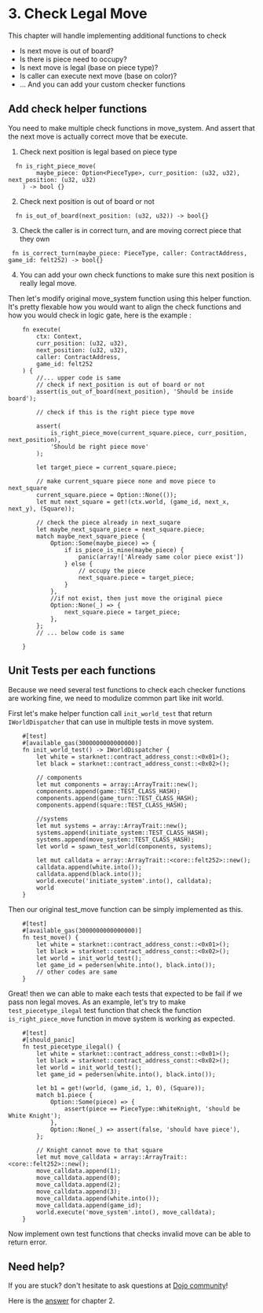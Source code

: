 # 3. Check Legal Move

This chapter will handle implementing additional functions to check

- Is next move is out of board?
- Is there is piece need to occupy?
- Is next move is legal (base on piece type)?
- Is caller can execute next move (base on color)?
- ... And you can add your custom checker functions

## Add check helper functions

You need to make multiple check functions in move_system. And assert that the next move is actually correct move that be execute.

1. Check next position is legal based on piece type

```rust,ignore
  fn is_right_piece_move(
        maybe_piece: Option<PieceType>, curr_position: (u32, u32), next_position: (u32, u32)
    ) -> bool {}
```

2. Check next position is out of board or not

```rust,ignore
  fn is_out_of_board(next_position: (u32, u32)) -> bool{}
```

3. Check the caller is in correct turn, and are moving correct piece that they own

```rust,ignore
 fn is_correct_turn(maybe_piece: PieceType, caller: ContractAddress, game_id: felt252) -> bool{}
```

4. You can add your own check functions to make sure this next position is really legal move.

Then let's modify original move_system function using this helper function. It's pretty flexable how you would want to align the check functions and how you would check in logic gate, here is the example :

```rust,ignore
    fn execute(
        ctx: Context,
        curr_position: (u32, u32),
        next_position: (u32, u32),
        caller: ContractAddress,
        game_id: felt252
    ) {
        //... upper code is same
        // check if next_position is out of board or not
        assert(is_out_of_board(next_position), 'Should be inside board');

        // check if this is the right piece type move

        assert(
            is_right_piece_move(current_square.piece, curr_position, next_position),
            'Should be right piece move'
        );

        let target_piece = current_square.piece;

        // make current_square piece none and move piece to next_square
        current_square.piece = Option::None(());
        let mut next_square = get!(ctx.world, (game_id, next_x, next_y), (Square));

        // check the piece already in next_suqare
        let maybe_next_square_piece = next_square.piece;
        match maybe_next_square_piece {
            Option::Some(maybe_piece) => {
                if is_piece_is_mine(maybe_piece) {
                    panic(array!['Already same color piece exist'])
                } else {
                    // occupy the piece
                    next_square.piece = target_piece;
                }
            },
            //if not exist, then just move the original piece
            Option::None(_) => {
                next_square.piece = target_piece;
            },
        };
        // ... below code is same

    }
```

## Unit Tests per each functions

Because we need several test functions to check each checker functions are working fine, we need to modulize common part like init world.

First let's make helper function call `init_world_test` that return `IWorldDispatcher` that can use in multiple tests in move system.

```rust,ignore
    #[test]
    #[available_gas(3000000000000000)]
    fn init_world_test() -> IWorldDispatcher {
        let white = starknet::contract_address_const::<0x01>();
        let black = starknet::contract_address_const::<0x02>();

        // components
        let mut components = array::ArrayTrait::new();
        components.append(game::TEST_CLASS_HASH);
        components.append(game_turn::TEST_CLASS_HASH);
        components.append(square::TEST_CLASS_HASH);

        //systems
        let mut systems = array::ArrayTrait::new();
        systems.append(initiate_system::TEST_CLASS_HASH);
        systems.append(move_system::TEST_CLASS_HASH);
        let world = spawn_test_world(components, systems);

        let mut calldata = array::ArrayTrait::<core::felt252>::new();
        calldata.append(white.into());
        calldata.append(black.into());
        world.execute('initiate_system'.into(), calldata);
        world
    }
```

Then our original test_move function can be simply implemented as this.

```rust,ignore
    #[test]
    #[available_gas(3000000000000000)]
    fn test_move() {
        let white = starknet::contract_address_const::<0x01>();
        let black = starknet::contract_address_const::<0x02>();
        let world = init_world_test();
        let game_id = pedersen(white.into(), black.into());
        // other codes are same
    }
```

Great! then we can able to make each tests that expected to be fail if we pass non legal moves. As an example, let's try to make `test_piecetype_ilegal` test function that check the function `is_right_piece_move` function in move system is working as expected.

```rust,ignore
    #[test]
    #[should_panic]
    fn test_piecetype_ilegal() {
        let white = starknet::contract_address_const::<0x01>();
        let black = starknet::contract_address_const::<0x02>();
        let world = init_world_test();
        let game_id = pedersen(white.into(), black.into());

        let b1 = get!(world, (game_id, 1, 0), (Square));
        match b1.piece {
            Option::Some(piece) => {
                assert(piece == PieceType::WhiteKnight, 'should be White Knight');
            },
            Option::None(_) => assert(false, 'should have piece'),
        };

        // Knight cannot move to that square
        let mut move_calldata = array::ArrayTrait::<core::felt252>::new();
        move_calldata.append(1);
        move_calldata.append(0);
        move_calldata.append(2);
        move_calldata.append(3);
        move_calldata.append(white.into());
        move_calldata.append(game_id);
        world.execute('move_system'.into(), move_calldata);
    }
```

Now implement own test functions that checks invalid move can be able to return error.

## Need help?

If you are stuck? don't hesitate to ask questions at [Dojo community](https://discord.gg/akd2yfuRS3)!

Here is the [answer](https://github.com/rkdud007/chess-dojo/blob/tutoral/src/systems/occupy.cairo) for chapter 2.

